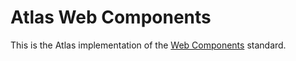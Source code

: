 # Atlas Web Components

This is the Atlas implementation of the [Web Components](https://www.webcomponents.org/) standard.
